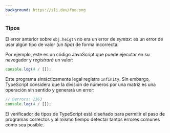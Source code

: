 ```yaml
---
background: https://sli.dev/foo.png
---
```


### Tipos

El error anterior sobre `obj.heigth` no era un error de _syntax_: es un error de usar algún tipo de valor (un _tipo_) de forma incorrecta.

Por ejemplo, este es un código JavaScript que puede ejecutar en su navegador y _registrará_ un valor:

```js
console.log(4 / []);
```

Este programa sintácticamente legal registra `Infinity`.
Sin embargo, TypeScript considera que la división de números por una matriz es una operación sin sentido y generará un error:

```ts twoslash
// @errors: 2363
console.log(4 / []);
```

El verificador de tipos de TypeScript está diseñado para permitir el paso de programas correctos y al mismo tiempo detectar tantos errores comunes como sea posible.

<!--
Sin embargo, TypeScript es un superconjunto _tipado_, lo que significa que agrega reglas sobre cómo se pueden usar diferentes tipos de valores.
(Más adelante, aprenderemos sobre las configuraciones que puede usar para configurar qué tan estrictamente TypeScript verifica su código).

Si mueve algún código de un archivo JavaScript a un archivo TypeScript, es posible que vea _errores de tipo_ dependiendo de cómo esté escrito el código.

Es posible que realmente _tuvieras_ la intención de dividir un número por un arreglo, quizás solo para ver qué sucede, pero la mayoría de las veces, sin embargo, se trata de un error de programación.

Estos pueden ser problemas legítimos con el código o que TypeScript sea demasiado conservador.
A lo largo de esta guía, demostraremos cómo agregar varias sintaxis de TypeScript para eliminar dichos errores.
-->
